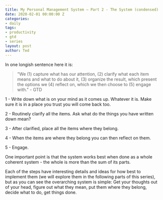 ```yaml
---
title: My Personal Management System – Part 2 - The System (condensed)
date: 2020-02-01 00:00:00 Z
categories:
- daily
tags:
- productivity
- gtd
- series
layout: post
author: Ted
---
```


In one longish sentence here it is:
> "We (1) capture what has our attention, (2) clarify what each item means and what to do about it, (3) organize the result, which present the options we (4) reflect on, which we then choose to (5) engage with." - GTD

1 - Write down what is on your mind as it comes up. Whatever it is. Make sure it is in a place you trust you will come back too.

2 - Routinely clarify all the items. Ask what do the things you have written down mean?

3 - After clarified, place all the items where they belong.

4 - When the items are where they belong you can then reflect on them.

5 - Engage.

One important point is that the system works best when done as a whole coherent system - the whole is more than the sum of its parts.

Each of the steps have interesting details and ideas for how best to implement them (we will explore them in the following parts of this series), but as you can see the overarching system is simple: Get your thoughts out of your head, figure out what they mean, put them where they belong, decide what to do, get things done.
